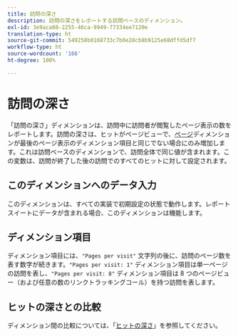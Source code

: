 ```yaml
---
title: 訪問の深さ
description: 訪問の深さをレポートする訪問ベースのディメンション。
exl-id: 3e9aca08-2255-46ca-9949-77334ee7120e
translation-type: ht
source-git-commit: 549258b0168733c7b0e28cb8b9125e68dffd5df7
workflow-type: ht
source-wordcount: '166'
ht-degree: 100%

---
```


# 訪問の深さ

「訪問の深さ」ディメンションは、訪問中に訪問者が閲覧したページ表示の数をレポートします。訪問の深さは、ヒットがページビューで、[ページ](page.md)ディメンションが最後のページ表示のディメンション項目と同じでない場合にのみ増加します。これは訪問ベースのディメンションで、訪問全体で同じ値が含まれます。この変数は、訪問が終了した後の訪問でのすべてのヒットに対して設定されます。

## このディメンションへのデータ入力

このディメンションは、すべての実装で初期設定の状態で動作します。レポートスイートにデータが含まれる場合、このディメンションは機能します。

## ディメンション項目

ディメンション項目には、`"Pages per visit"` 文字列の後に、訪問のページ数を表す数字が続きます。`"Pages per visit: 1"` ディメンション項目は単一ページの訪問を表し、`"Pages per visit: 8"` ディメンション項目は 8 つのページビュー（および任意の数のリンクトラッキングコール）を持つ訪問を表します。

## ヒットの深さとの比較

ディメンション間の比較については、「[ヒットの深さ](hit-depth.md)」を参照してください。
